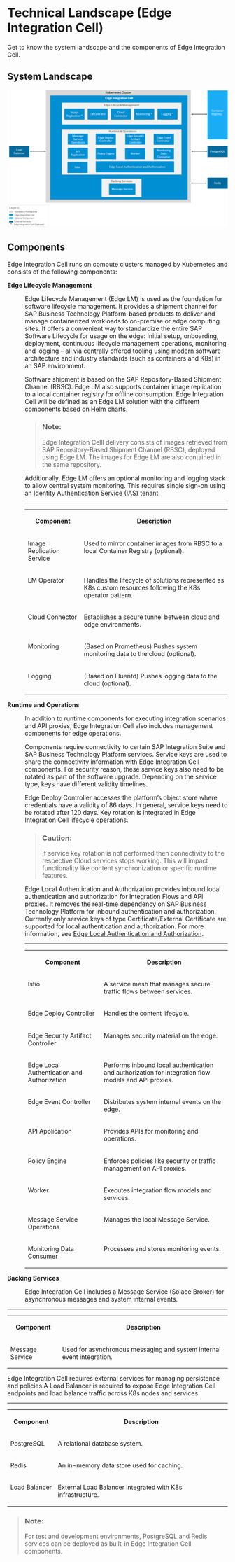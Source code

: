 <!-- loiof60efc1363f04d17bb324d7e5f203ee9 -->

# Technical Landscape \(Edge Integration Cell\)

Get to know the system landscape and the components of Edge Integration Cell.



<a name="loiof60efc1363f04d17bb324d7e5f203ee9__section_yll_fny_z5b"/>

## System Landscape

![](images/EIC-Landscape1_bd52867.png)



<a name="loiof60efc1363f04d17bb324d7e5f203ee9__section_gg1_mny_z5b"/>

## Components

Edge Integration Cell runs on compute clusters managed by Kubernetes and consists of the following components:


<dl>
<dt><b>

Edge Lifecycle Management

</b></dt>
<dd>

Edge Lifecycle Management \(Edge LM\) is used as the foundation for software lifecycle management. It provides a shipment channel for SAP Business Technology Platform-based products to deliver and manage containerized workloads to on-premise or edge computing sites. It offers a convenient way to standardize the entire SAP Software Lifecycle for usage on the edge: Initial setup, onboarding, deployment, continuous lifecycle management operations, monitoring and logging – all via centrally offered tooling using modern software architecture and industry standards \(such as containers and K8s\) in an SAP environment.



</dd>
<dd>

Software shipment is based on the SAP Repository-Based Shipment Channel \(RBSC\). Edge LM also supports container image replication to a local container registry for offline consumption. Edge Integration Cell will be defined as an Edge LM solution with the different components based on Helm charts.

> ### Note:  
> Edge Integration Celll delivery consists of images retrieved from SAP Repository-Based Shipment Channel \(RBSC\), deployed using Edge LM. The images for Edge LM are also contained in the same repository.



</dd>
<dd>

Additionally, Edge LM offers an optional monitoring and logging stack to allow central system monitoring. This requires single sign-on using an Identity Authentication Service \(IAS\) tenant.



</dd>
<dd>

****


<table>
<tr>
<th valign="top">

Component

</th>
<th valign="top">

Description

</th>
</tr>
<tr>
<td valign="top">

Image Replication Service

</td>
<td valign="top">

Used to mirror container images from RBSC to a local Container Registry \(optional\).

</td>
</tr>
<tr>
<td valign="top">

LM Operator

</td>
<td valign="top">

Handles the lifecycle of solutions represented as K8s custom resources following the K8s operator pattern.

</td>
</tr>
<tr>
<td valign="top">

Cloud Connector

</td>
<td valign="top">

Establishes a secure tunnel between cloud and edge environments.

</td>
</tr>
<tr>
<td valign="top">

Monitoring

</td>
<td valign="top">

\(Based on Prometheus\) Pushes system monitoring data to the cloud \(optional\).

</td>
</tr>
<tr>
<td valign="top">

Logging

</td>
<td valign="top">

\(Based on Fluentd\) Pushes logging data to the cloud \(optional\).

</td>
</tr>
</table>



</dd><dt><b>

Runtime and Operations

</b></dt>
<dd>

In addition to runtime components for executing integration scenarios and API proxies, Edge Integration Cell also includes management components for edge operations.

Components require connectivity to certain SAP Integration Suite and SAP Business Technology Platform services. Service keys are used to share the connectivity information with Edge Integration Cell components. For security reason, these service keys also need to be rotated as part of the software upgrade. Depending on the service type, keys have different validity timelines.

Edge Deploy Controller accesses the platform’s object store where credentials have a validity of 86 days. In general, service keys need to be rotated after 120 days. Key rotation is integrated in Edge Integration Cell lifecycle operations.

> ### Caution:  
> If service key rotation is not performed then connectivity to the respective Cloud services stops working. This will impact functionality like content synchronization or specific runtime features.

Edge Local Authentication and Authorization provides inbound local authentication and authorization for Integration Flows and API proxies. It removes the real-time dependency on SAP Business Technology Platform for inbound authentication and authorization. Currently only service keys of type Certificate/External Certificate are supported for local authentication and authorization. For more information, see [Edge Local Authentication and Authorization](edge-local-authentication-and-authorization-510d447.md).



</dd>
<dd>

****


<table>
<tr>
<th valign="top">

Component

</th>
<th valign="top">

Description

</th>
</tr>
<tr>
<td valign="top">

Istio

</td>
<td valign="top">

A service mesh that manages secure traffic flows between services.

</td>
</tr>
<tr>
<td valign="top">

Edge Deploy Controller

</td>
<td valign="top">

Handles the content lifecycle.

</td>
</tr>
<tr>
<td valign="top">

Edge Security Artifact Controller

</td>
<td valign="top">

Manages security material on the edge.

</td>
</tr>
<tr>
<td valign="top">

Edge Local Authentication and Authorization

</td>
<td valign="top">

Performs inbound local authentication and authorization for integration flow models and API proxies.

</td>
</tr>
<tr>
<td valign="top">

Edge Event Controller

</td>
<td valign="top">

Distributes system internal events on the edge.

</td>
</tr>
<tr>
<td valign="top">

API Application

</td>
<td valign="top">

Provides APIs for monitoring and operations.

</td>
</tr>
<tr>
<td valign="top">

Policy Engine

</td>
<td valign="top">

Enforces policies like security or traffic management on API proxies.

</td>
</tr>
<tr>
<td valign="top">

Worker

</td>
<td valign="top">

Executes integration flow models and services.

</td>
</tr>
<tr>
<td valign="top">

Message Service Operations

</td>
<td valign="top">

Manages the local Message Service.

</td>
</tr>
<tr>
<td valign="top">

Monitoring Data Consumer

</td>
<td valign="top">

Processes and stores monitoring events.

</td>
</tr>
</table>



</dd><dt><b>

Backing Services

</b></dt>
<dd>

Edge Integration Cell includes a Message Service \(Solace Broker\) for asynchronous messages and system internal events.



</dd>
</dl>

****


<table>
<tr>
<th valign="top">

Component

</th>
<th valign="top">

Description

</th>
</tr>
<tr>
<td valign="top">

Message Service

</td>
<td valign="top">

Used for asynchronous messaging and system internal event integration.

</td>
</tr>
</table>

Edge Integration Cell requires external services for managing persistence and policies.A Load Balancer is required to expose Edge Integration Cell endpoints and load balance traffic across K8s nodes and services.

****


<table>
<tr>
<th valign="top">

Component

</th>
<th valign="top">

Description

</th>
</tr>
<tr>
<td valign="top">

PostgreSQL

</td>
<td valign="top">

A relational database system.

</td>
</tr>
<tr>
<td valign="top">

Redis

</td>
<td valign="top">

An in-memory data store used for caching.

</td>
</tr>
<tr>
<td valign="top">

Load Balancer

</td>
<td valign="top">

External Load Balancer integrated with K8s infrastructure.

</td>
</tr>
</table>

> ### Note:  
> For test and development environments, PostgreSQL and Redis services can be deployed as built-in Edge Integration Cell components.

